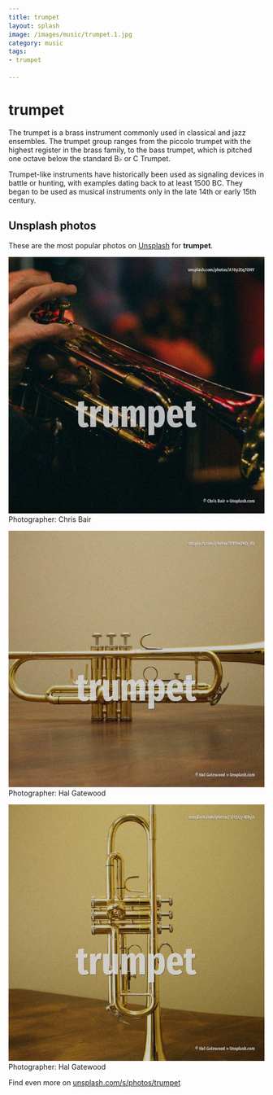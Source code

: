 ```yaml
---
title: trumpet
layout: splash
image: /images/music/trumpet.1.jpg
category: music
tags:
- trumpet

---
```

# trumpet

The trumpet is a brass instrument commonly used in classical and jazz ensembles.
The trumpet group ranges from the piccolo trumpet with the highest register in the brass family, to 
the bass trumpet, which is pitched one octave below the standard B♭ or C Trumpet.

Trumpet-like instruments have historically been used as signaling devices in battle or hunting, 
with examples dating back to at least 1500 BC.
They began to be used as musical instruments only in the late 14th or early 15th century.

 
## Unsplash photos
These are the most popular photos on [Unsplash](https://unsplash.com) for **trumpet**.
 
![trumpet](/images/music/trumpet.1.jpg)
Photographer:  Chris Bair
 
![trumpet](/images/music/trumpet.2.jpg)
Photographer:  Hal Gatewood
 
![trumpet](/images/music/trumpet.3.jpg)
Photographer:  Hal Gatewood
 
Find even more on [unsplash.com/s/photos/trumpet](https://unsplash.com/s/photos/trumpet)
 
